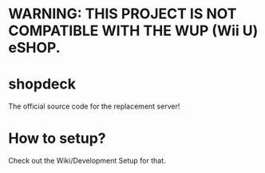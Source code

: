 # WARNING: THIS PROJECT IS NOT COMPATIBLE WITH THE WUP (Wii U) eSHOP.
# shopdeck
The official source code for the replacement server!
# How to setup?
Check out the Wiki/Development Setup for that.

